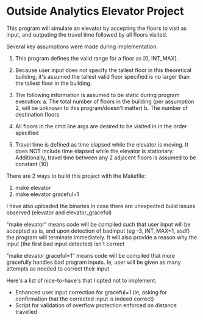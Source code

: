 # Outside Analytics Elevator Project

This program will simulate an elevator by accepting the floors to visit as input, and outputing the travel time followed by all floors visited.

Several key assumptions were made during implementation:

1. This program defines the valid range for a floor as [0, INT_MAX].

3. Because user input does not specify the tallest floor in this
theoretical building, it's assumed the tallest valid floor specified is
no larger than the tallest floor in the building.

4. The following information is assumed to be static during program execution:
	a. The total number of floors in the building (per assumption 2,
	will be unknown to this program/doesn't matter)
	b. The number of destination floors

5. All floors in the cmd line args are desired to be visited in
in the order specified

6. Travel time is defined as time elapsed while the elevator is moving.
It does NOT include time elapsed while the elevator is stationary. 
Additionally, travel time between any 2 adjacent floors is assumed 
to be constant (10)

There are 2 ways to build this project with the Makefile:
1. make elevator
2. make elevator graceful=1

I have also uploaded the binaries in case there are unexpected build issues observed (elevator and elevator_graceful)

"make elevator" means code will be compiled such that user input
will be accepted as is, and upon detection of badinput (eg -3, INT_MAX+1, asdf)
the program will terminate immediately. It will also provide a reason
why the input (the first bad input detected) isn't correct

"make elevator graceful=1" means code will be compiled that more
gracefully handles bad program inputs. Ie, user will be given 
as many attempts as needed to correct their input

Here's a list of nice-to-have's that I opted not to implement:
* Enhanced user input correction for graceful=1 (ie, asking for confirmation that the corrected input is indeed correct)
* Script for validation of overflow protection enforced on distance travelled
